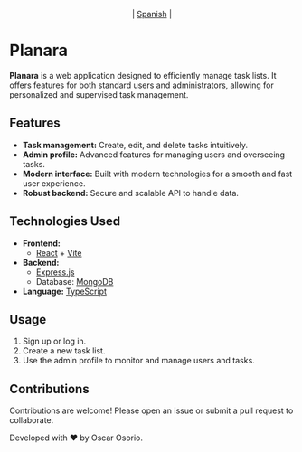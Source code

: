 <p align="center">
  | <a href="https://github.com/OsOsorioP/Planara" target="_blank">Spanish</a> |
</p>

# Planara

**Planara** is a web application designed to efficiently manage task lists. It offers features for both standard users and administrators, allowing for personalized and supervised task management.

## Features

- **Task management:** Create, edit, and delete tasks intuitively.
- **Admin profile:** Advanced features for managing users and overseeing tasks.
- **Modern interface:** Built with modern technologies for a smooth and fast user experience.
- **Robust backend:** Secure and scalable API to handle data.

## Technologies Used

- **Frontend:**
  - [React](https://reactjs.org/) + [Vite](https://vitejs.dev/)
- **Backend:**
  - [Express.js](https://expressjs.com/)
  - Database: [MongoDB](https://www.mongodb.com/)
- **Language:** [TypeScript](https://www.typescriptlang.org/)

## Usage

1. Sign up or log in.
2. Create a new task list.
3. Use the admin profile to monitor and manage users and tasks.

## Contributions

Contributions are welcome! Please open an issue or submit a pull request to collaborate.

Developed with ❤️ by Oscar Osorio.
